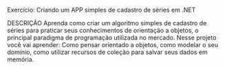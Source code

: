 Exercício: Criando um APP simples de cadastro de séries em .NET

DESCRIÇÃO 
Aprenda como criar um algoritmo simples de cadastro de séries para praticar seus conhecimentos de orientação a objetos, o principal paradigma de programação utilizada no mercado. 
Nesse projeto você vai aprender: Como pensar orientado a objetos, como modelar o seu domínio, como utilizar recursos de coleção para salvar seus dados em memória.
